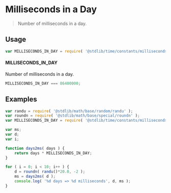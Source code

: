 # Milliseconds in a Day

> Number of milliseconds in a day.

<section class="usage">

## Usage

``` javascript
var MILLISECONDS_IN_DAY = require( '@stdlib/time/constants/milliseconds-in-day' );
```

#### MILLISECONDS_IN_DAY

Number of milliseconds in a day.

``` javascript
MILLISECONDS_IN_DAY === 86400000;
```

</section>

<!-- /.usage -->


<section class="examples">

## Examples

``` javascript
var randu = require( '@stdlib/math/base/random/randu' );
var roundn = require( '@stdlib/math/base/special/roundn' );
var MILLISECONDS_IN_DAY = require( '@stdlib/time/constants/milliseconds-in-day' );

var ms;
var d;
var i;

function days2ms( days ) {
    return days * MILLISECONDS_IN_DAY;
}

for ( i = 0; i < 10; i++ ) {
    d = roundn( randu()*20.0, -2 );
    ms = days2ms( d );
    console.log( '%d days => %d milliseconds', d, ms );
}
```

</section>

<!-- /.examples -->


<section class="links">

</section>

<!-- /.links -->
